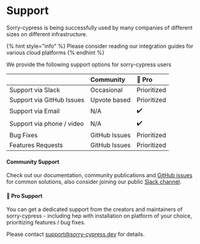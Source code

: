 # Support

Sorry-cypress is being successfully used by many companies of different sizes on different infrastructure. 

{% hint style="info" %}
Please consider reading our integration guides for various cloud platforms
{% endhint %}

We provide the following support options for sorry-cypress users

|  | Community  | 💎 Pro |
| :--- | :--- | :--- |
| Support via Slack | Occasional | Prioritized |
| Support via GitHub Issues | Upvote based | Prioritized |
| Support via Email | N/A | ✔️ |
| Support via phone / video | N/A | ✔️ |
| Bug Fixes | GitHub Issues | Prioritized |
| Features Requests | GitHub Issues | Prioritized |

#### Community Support

Check out our documentation, community publications and [GitHub issues](https://github.com/sorry-cypress/sorry-cypress/issues) for common solutions, also consider joining our public [Slack channel](https://sorry-cypress.slack.com/join/shared_invite/zt-eis1h6jl-tJELaD7q9UGEhMP8WHJOaw#/).

#### 💎 Pro Support

You can get a dedicated support from the creators and maintainers of sorry-cypress - including hep with installation on platform of your choice, prioritizing features / bug fixes.

Please contact [support@sorry-cypress.dev](mailto:support@sorry-cypress.dev) for details. 









